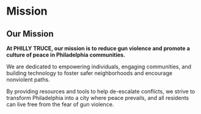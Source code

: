 # Mission

## Our Mission

**At PHILLY TRUCE, our mission is to reduce gun violence and promote a culture of peace in Philadelphia communities.**

We are dedicated to empowering individuals, engaging communities, and building technology to foster safer neighborhoods and encourage nonviolent paths.

By providing resources and tools to help de-escalate conflicts, we strive to transform Philadelphia into a city where peace prevails, and all residents can live free from the fear of gun violence.
